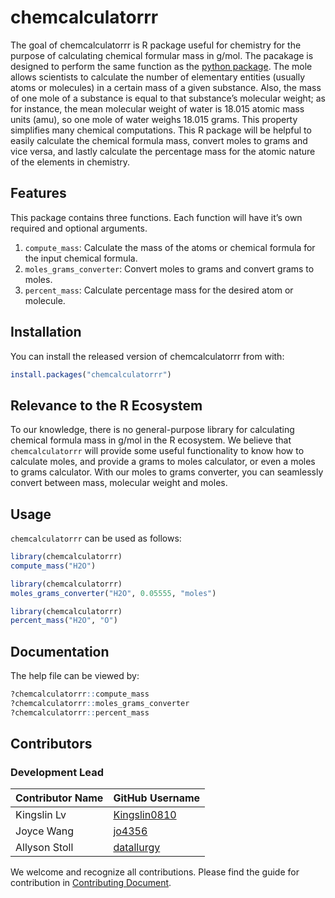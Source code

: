 
<!-- README.md is generated from README.Rmd. Please edit that file -->

# chemcalculatorrr

<!-- badges: start -->
<!-- badges: end -->

The goal of chemcalculatorrr is R package useful for chemistry for the
purpose of calculating chemical formular mass in g/mol. The pacakage is
designed to perform the same function as the [python
package](https://github.com/UBC-MDS/chemcalculator). The mole allows
scientists to calculate the number of elementary entities (usually atoms
or molecules) in a certain mass of a given substance. Also, the mass of one mole of a substance is
equal to that substance’s molecular weight; as for instance, the mean
molecular weight of water is 18.015 atomic mass units (amu), so one mole
of water weighs 18.015 grams. This property simplifies many chemical
computations. This R package will be helpful to easily calculate the
chemical formula mass, convert moles to grams and vice versa, and lastly
calculate the percentage mass for the atomic nature of the elements in
chemistry.

## Features

This package contains three functions. Each function will have it’s own
required and optional arguments.

1.  `compute_mass`: Calculate the mass of the atoms or chemical formula
    for the input chemical formula.
2.  `moles_grams_converter`: Convert moles to grams and convert grams to
    moles.
3.  `percent_mass`: Calculate percentage mass for the desired atom or
    molecule.

## Installation

You can install the released version of chemcalculatorrr from with:

``` r
install.packages("chemcalculatorrr")
```

## Relevance to the R Ecosystem


To our knowledge, there is no general-purpose library for calculating
chemical formula mass in g/mol in the R ecosystem. We believe that
`chemcalculatorrr` will provide some useful functionality to know how to
calculate moles, and provide a grams to moles calculator, or even a
moles to grams calculator. With our moles to grams converter, you can
seamlessly convert between mass, molecular weight and moles.

## Usage

`chemcalculatorrr` can be used as follows:

``` r
library(chemcalculatorrr)
compute_mass("H2O")
```

``` r
library(chemcalculatorrr)
moles_grams_converter("H2O", 0.05555, "moles")
```

``` r
library(chemcalculatorrr)
percent_mass("H2O", "O")

```

## Documentation

The help file can be viewed by:

``` r
?chemcalculatorrr::compute_mass
?chemcalculatorrr::moles_grams_converter
?chemcalculatorrr::percent_mass
```

## Contributors

### Development Lead

| Contributor Name | GitHub Username                                 |
|------------------|-------------------------------------------------|
| Kingslin Lv      | [Kingslin0810](https://github.com/Kingslin0810) |
| Joyce Wang       | [jo4356](https://github.com/jo4356)             |
| Allyson Stoll    | [datallurgy](https://github.com/datallurgy)     |

We welcome and recognize all contributions. Please find the guide for
contribution in [Contributing
Document](https://github.com/UBC-MDS/chemcalculatorrr/blob/main/.github/CONTRIBUTING.md).
